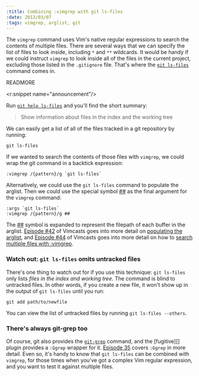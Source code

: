 ```yaml
--- 
:title: Combining :vimgrep with git ls-files
:date: 2013/03/07
:tags: vimgrep, arglist, git
---
```


The `vimgrep` command uses Vim's native regular expressions to search the contents of multiple files. There are several ways that we can specify the list of files to look inside, including `*` and `**` wildcards. It would be handy if we could instruct `vimgrep` to look inside all of the files in the current project, excluding those listed in the `.gitignore` file. That's where the [`git ls-files`][git ls-files] command comes in.

[git ls-files]: https://www.kernel.org/pub/software/scm/git/docs/git-ls-files.html


READMORE

<r:snippet name="announcement"/>

Run [`git help ls-files`][git ls-files] and you'll find the short summary:

> Show information about files in the index and the working tree

We can easily get a list of all of the files tracked in a git repository by running:

    git ls-files

If we wanted to search the contents of those files with `vimgrep`, we could wrap the git command in a backtick expression:

    :vimgrep /{pattern}/g `git ls-files`

Alternatively, we could use the `git ls-files` command to populate the arglist. Then we could use the special symbol [##][] as the final argument for the `vimgrep` command:

    :args `git ls-files`
    :vimgrep /{pattern}/g ##

The [##][] symbol is expanded to represent the filepath of each buffer in the arglist. [Episode #42][42] of Vimcasts goes into more detail on [populating the arglist][42], and [Episode #44][44] of Vimcasts goes into more detail on how to [search multiple files with :vimgrep][44].

### Watch out: `git ls-files` omits untracked files

There's one thing to watch out for if you use this technique: `git ls-files` only lists *files in the index and working tree*. The command is blind to untracked files. In other words, if you create a new file, it won't show up in the output of `git ls-files` until you run:

    git add path/to/newfile

You can view the list of untracked files by running `git ls-files --others`.

### There's always git-grep too

Of course, git also provides the [`git-grep`][gg] command, and the [fugitive][] plugin provides a `:Ggrep` wrapper for it. [Episode 35][35] covers `:Ggrep` in more detail. Even so, it's handy to know that `git ls-files` can be combined with `vimgrep`, for those times when you've got a complex Vim regular expression, and you want to test it against multiple files.

[ggrep]: http://vimcasts.org/e/35
[git ls-files]: https://www.kernel.org/pub/software/scm/git/docs/git-ls-files.html
[##]: http://vimdoc.sourceforge.net/htmldoc/cmdline.html#:_##
[35]: /e/35
[42]: /e/42
[44]: /e/44
[gg]: https://www.kernel.org/pub/software/scm/git/docs/git-grep.html
